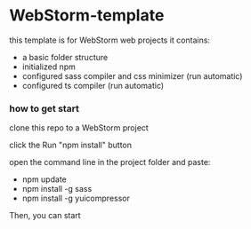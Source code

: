 # WebStorm-template

this template is for WebStorm web projects
it contains:
- a basic folder structure
- initialized npm
- configured sass compiler and css minimizer (run automatic)
- configured ts compiler (run automatic)

### how to get start
clone this repo to a WebStorm project

click the Run "npm install" button

open the command line in the project folder and paste:
- npm update
- npm install -g sass
- npm install -g yuicompressor

Then, you can start

